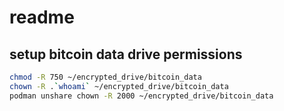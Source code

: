 # readme

## setup bitcoin data drive permissions

<!-- 2000 == 101999 always/sometimes? -->

```sh
chmod -R 750 ~/encrypted_drive/bitcoin_data
chown -R .`whoami` ~/encrypted_drive/bitcoin_data
podman unshare chown -R 2000 ~/encrypted_drive/bitcoin_data
```
